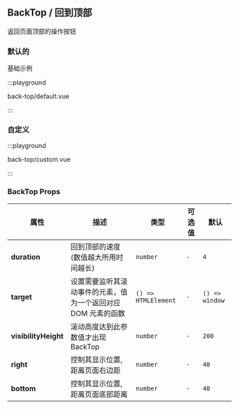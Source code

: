 ## BackTop / 回到顶部

返回页面顶部的操作按钮

### 默认的

基础示例

:::playground

back-top/default.vue

:::

### 自定义

:::playground

back-top/custom.vue

:::

### BackTop Props

| 属性                 | 描述                                                          | 类型                | 可选值 | 默认           |
| -------------------- | ------------------------------------------------------------- | ------------------- | ------ | -------------- |
| **duration**         | 回到顶部的速度(数值越大所用时间越长)                          | `number`            | `-`    | `4`            |
| **target**           | 设置需要监听其滚动事件的元素，值为一个返回对应 DOM 元素的函数 | `() => HTMLElement` | `-`    | `() => window` |
| **visibilityHeight** | 滚动高度达到此参数值才出现 BackTop                            | `number`            | `-`    | `200`          |
| **right**            | 控制其显示位置, 距离页面右边距                                | `number`            | `-`    | `40`           |
| **bottom**           | 控制其显示位置, 距离页面底部距离                              | `number`            | `-`    | `40`           |
